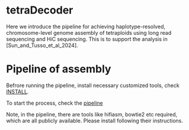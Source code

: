 tetraDecoder
=
Here we introduce the pipeline for achieving haplotype-resolved, chromosome-level genome assembly of tetraploids using long read sequencing and HiC sequencing. This is to support the analysis in [Sun_and_Tusso_et_al_2024].

Pipeline of assembly
=

Befrore running the pipeline, install necessary customized tools, check [INSTALL](https://github.com/HeQSun/tetraDecoder/blob/main/INSTALL).

To start the process, check the [pipeline](https://github.com/HeQSun/tetraDecoder/tree/main/pipeline)

Note, in the pipeline, there are tools like hifiasm, bowtie2 etc required, which are all publicly available. Please install following their instructions.

